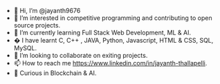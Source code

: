 - 👋 Hi, I’m @jayanth9676
- 👀 I’m interested in competitive programming and contributing to open source projects.
- 🌱 I’m currently learning Full Stack Web Development, ML & AI.
- �  I have learnt C, C++ , JAVA, Python, Javascript, HTML & CSS, SQL, MySQL.
- 💞️ I’m looking to collaborate on exiting projects.
- 📫 How to reach me https://www.linkedin.com/in/jayanth-thallapelli.
- 🦋 Curious in Blockchain & AI.

<!---
jayanth9676/jayanth9676 is a ✨ special ✨ repository because its `README.md` (this file) appears on your GitHub profile.
You can click the Preview link to take a look at your changes.
--->
